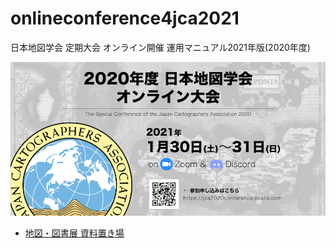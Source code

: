 # onlineconference4jca2021
日本地図学会 定期大会 オンライン開催 運用マニュアル2021年版(2020年度)

![JCA conference banner](https://github.com/japancartographersassociation/onlineconference4jca2021/blob/main/assets/images/JCAonlineconference2020banner_w920xh450.png?raw=true)


* [地図・図書展 資料置き場](https://japancartographersassociation.github.io/onlineconference4jca2021/map_book_booth/)
